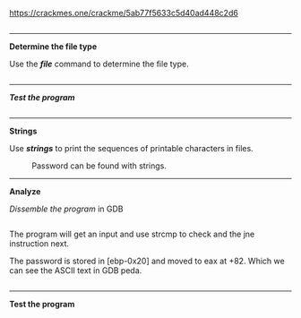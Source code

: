 <!-- wp:paragraph -->
<p><a href="https://crackmes.one/crackme/5ab77f5633c5d40ad448c2d6" target="_blank" rel="noreferrer noopener">https://crackmes.one/crackme/5ab77f5633c5d40ad448c2d6</a></p>
<!-- /wp:paragraph -->

<!-- wp:image {"id":6902,"sizeSlug":"large","linkDestination":"none"} -->
<figure class="wp-block-image size-large"><img src="https://persecure.files.wordpress.com/2022/10/image-433.png?w=1021" alt="" class="wp-image-6902"/></figure>
<!-- /wp:image -->

<!-- wp:separator -->
<hr class="wp-block-separator has-alpha-channel-opacity"/>
<!-- /wp:separator -->

<!-- wp:paragraph {"align":"center","backgroundColor":"pale-cyan-blue","fontSize":"medium"} -->
<p class="has-text-align-center has-pale-cyan-blue-background-color has-background has-medium-font-size"><strong>Determine the file type</strong></p>
<!-- /wp:paragraph -->

<!-- wp:paragraph {"fontSize":"medium"} -->
<p class="has-medium-font-size">Use the <strong><em>file</em></strong> command to determine the file type.</p>
<!-- /wp:paragraph -->

<!-- wp:image {"id":6906,"sizeSlug":"large","linkDestination":"none"} -->
<figure class="wp-block-image size-large"><img src="https://persecure.files.wordpress.com/2022/10/image-436.png?w=724" alt="" class="wp-image-6906"/></figure>
<!-- /wp:image -->

<!-- wp:separator -->
<hr class="wp-block-separator has-alpha-channel-opacity"/>
<!-- /wp:separator -->

<!-- wp:paragraph {"align":"center","backgroundColor":"pale-cyan-blue","fontSize":"medium"} -->
<p class="has-text-align-center has-pale-cyan-blue-background-color has-background has-medium-font-size"><strong><em>Test the program</em></strong></p>
<!-- /wp:paragraph -->

<!-- wp:image {"id":6908,"sizeSlug":"large","linkDestination":"none"} -->
<figure class="wp-block-image size-large"><img src="https://persecure.files.wordpress.com/2022/10/image-437.png?w=636" alt="" class="wp-image-6908"/></figure>
<!-- /wp:image -->

<!-- wp:separator -->
<hr class="wp-block-separator has-alpha-channel-opacity"/>
<!-- /wp:separator -->

<!-- wp:paragraph {"align":"center","backgroundColor":"pale-cyan-blue","fontSize":"medium"} -->
<p class="has-text-align-center has-pale-cyan-blue-background-color has-background has-medium-font-size"><strong>Strings</strong></p>
<!-- /wp:paragraph -->

<!-- wp:paragraph {"fontSize":"medium"} -->
<p class="has-medium-font-size">Use <strong><em>strings</em></strong> to print the sequences of printable characters in files.</p>
<!-- /wp:paragraph -->

<!-- wp:image {"id":6909,"sizeSlug":"large","linkDestination":"none"} -->
<figure class="wp-block-image size-large"><img src="https://persecure.files.wordpress.com/2022/10/image-438.png?w=667" alt="" class="wp-image-6909"/><figcaption class="wp-element-caption">Password can be found with strings.</figcaption></figure>
<!-- /wp:image -->

<!-- wp:separator -->
<hr class="wp-block-separator has-alpha-channel-opacity"/>
<!-- /wp:separator -->

<!-- wp:paragraph {"align":"center","backgroundColor":"pale-cyan-blue","fontSize":"medium"} -->
<p class="has-text-align-center has-pale-cyan-blue-background-color has-background has-medium-font-size"><strong>Analyze</strong></p>
<!-- /wp:paragraph -->

<!-- wp:paragraph {"fontSize":"medium"} -->
<p class="has-medium-font-size"><em>Dissemble the program </em>in GDB</p>
<!-- /wp:paragraph -->

<!-- wp:image {"id":6904,"sizeSlug":"large","linkDestination":"none"} -->
<figure class="wp-block-image size-large"><img src="https://persecure.files.wordpress.com/2022/10/image-435.png?w=546" alt="" class="wp-image-6904"/></figure>
<!-- /wp:image -->

<!-- wp:paragraph -->
<p>The program will get an input and use strcmp to check and the jne instruction next.</p>
<!-- /wp:paragraph -->

<!-- wp:paragraph -->
<p>The password is stored in [ebp-0x20] and moved to eax at +82. Which we can see the ASCII text in GDB peda. </p>
<!-- /wp:paragraph -->

<!-- wp:image {"id":6903,"sizeSlug":"large","linkDestination":"none"} -->
<figure class="wp-block-image size-large"><img src="https://persecure.files.wordpress.com/2022/10/image-434.png?w=1024" alt="" class="wp-image-6903"/></figure>
<!-- /wp:image -->

<!-- wp:separator -->
<hr class="wp-block-separator has-alpha-channel-opacity"/>
<!-- /wp:separator -->

<!-- wp:paragraph {"align":"center","backgroundColor":"cyan-bluish-gray","fontSize":"small"} -->
<p class="has-text-align-center has-cyan-bluish-gray-background-color has-background has-small-font-size"><strong>Test the program </strong></p>
<!-- /wp:paragraph -->

<!-- wp:image {"id":6911,"sizeSlug":"large","linkDestination":"none"} -->
<figure class="wp-block-image size-large"><img src="https://persecure.files.wordpress.com/2022/10/image-439.png?w=653" alt="" class="wp-image-6911"/></figure>
<!-- /wp:image -->

